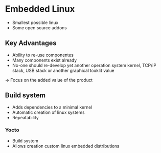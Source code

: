 # Embedded Linux

- Smallest possible linux
- Some open source addons


## Key Advantages

- Ability to re-use componentes
- Many components exist already
- No-one should re-develop yet another operation system kernel, TCP/IP stack, USB stack or another graphical tooklit value

-> Focus on the added value of the product


## Build system

- Adds dependencies to a minimal kernel
- Automatic creation of linux systems
- Repeatability

### Yocto

- Build system
- Allows creation custom linux embedded distributions
